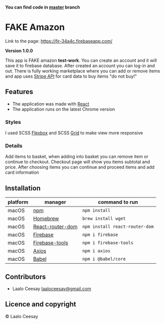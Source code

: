 **You can find code in [master](https://github.com/Laaloz/amazon-clone/tree/master) branch**

# FAKE Amazon

Link to the page: https://fir-34a4c.firebaseapp.com/

**Version 1.0.0**

This app is FAKE amazon  **test-work**. You can create an account and it will save it to firebase database. After created an account you can log-in and out. There is fully working marketplace where you can add or remove items and app uses [Stripe API](https://stripe.com/en-fi) for card data to buy items "do not buy!"

## Features

* The application was made with [React](https://reactjs.org/)
* The application runs on the latest Chrome version

### Styles

I used SCSS [Flexbox](https://css-tricks.com/snippets/css/a-guide-to-flexbox/) and SCSS [Grid](https://css-tricks.com/snippets/css/complete-guide-grid/) to make view more responsive

### Details

Add items to basket, when adding into basket you can remove item or continue to checkout. Checkout page will show you items subtotal and price. After choosing items you can continue and proceed items and add card information

## Installation

platform | manager | command to run
---------|---------|---------------
macOS | [npm](https://docs.npmjs.com/cli/v7/commands/npm-install) | `npm install`
macOS | [Homebrew](https://brew.sh/) | `brew install wget`
macOS | [React-router-dom](https://reactrouter.com/web/guides/quick-start) | `npm install react-router-dom`
macOS | [Firebase](https://www.npmjs.com/package/firebase) | `npm i firebase`
macOS | [Firebase-tools](https://www.npmjs.com/package/firebase-tools) | `npm i firebase-tools`
macOS | [Axios](https://www.npmjs.com/package/axios) | `npm i axios`
macOS | [Babel](https://www.npmjs.com/package/@babel/core) | `npm i @babel/core`

## Contributors

- Laalo Ceesay <laaloceesay@gmail.com>

## Licence and copyright

© Laalo Ceesay
